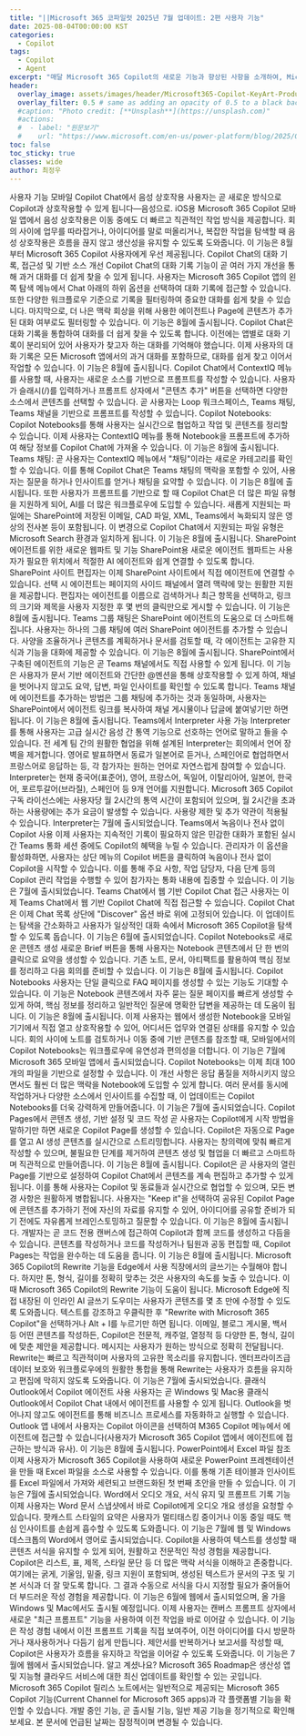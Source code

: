 ```yaml
---
title: "||Microsoft 365 코파일럿 2025년 7월 업데이트: 2편 사용자 기능"
date: 2025-08-04T00:00:00 KST
categories:
  - Copilot
tags:
  - Copilot
  - Agent
excerpt: "매달 Microsoft 365 Copilot의 새로운 기능과 향상된 사항을 소개하여, Microsoft 365 관리자들이 Copilot의 최신 기능을 통해 사용자들이 일상적으로 사용하는 앱에서 더욱 생산적이고 효율적으로 일할 수 있도록 돕습니다."
header:
  overlay_image: assets/images/header/Microsoft365-Copilot-KeyArt-Productivity-6K-01.png
  overlay_filter: 0.5 # same as adding an opacity of 0.5 to a black background
  #caption: "Photo credit: [**Unsplash**](https://unsplash.com)"
  #actions:
  #  - label: "원문보기"
  #    url: "https://www.microsoft.com/en-us/power-platform/blog/2025/07/21/agent-costs-controls/?msockid=3535fcba82d669720766ed1c8358686d"
toc: false
toc_sticky: true
classes: wide
author: 최정우
---
```



사용자 기능
모바일 Copilot Chat에서 음성 상호작용 사용자는 곧 새로운 방식으로 Copilot과 상호작용할 수 있게 됩니다—음성으로. iOS용 Microsoft 365 Copilot 모바일 앱에서 음성 상호작용은 이동 중에도 더 빠르고 직관적인 작업 방식을 제공합니다. 회의 사이에 업무를 따라잡거나, 아이디어를 말로 떠올리거나, 복잡한 작업을 탐색할 때 음성 상호작용은 흐름을 끊지 않고 생산성을 유지할 수 있도록 도와줍니다. 이 기능은 8월부터 Microsoft 365 Copilot 사용자에게 우선 제공됩니다.
Copilot Chat의 대화 기록, 접근성 및 기반 소스 개선 Copilot Chat의 대화 기록 기능이 곧 여러 가지 개선을 통해 과거 대화를 더 쉽게 찾을 수 있게 됩니다. 사용자는 Microsoft 365 Copilot 앱의 왼쪽 탐색 메뉴에서 Chat 아래의 하위 옵션을 선택하여 대화 기록에 접근할 수 있습니다. 또한 다양한 워크플로우 기준으로 기록을 필터링하여 중요한 대화를 쉽게 찾을 수 있습니다. 마지막으로, 더 나은 맥락 회상을 위해 사용한 에이전트나 Page에 콘텐츠가 추가된 대화 여부로도 필터링할 수 있습니다. 이 기능은 8월에 출시됩니다.
Copilot Chat은 대화 기록을 통합하여 대화를 더 쉽게 찾을 수 있도록 합니다. 이전에는 앱별로 대화 기록이 분리되어 있어 사용자가 찾고자 하는 대화를 기억해야 했습니다. 이제 사용자의 대화 기록은 모든 Microsoft 앱에서의 과거 대화를 포함하므로, 대화를 쉽게 찾고 이어서 작업할 수 있습니다. 이 기능은 8월에 출시됩니다.
Copilot Chat에서 ContextIQ 메뉴를 사용할 때, 사용자는 새로운 소스를 기반으로 프롬프트를 작성할 수 있습니다. 사용자가 슬래시(/)를 입력하거나 프롬프트 상자에서 "콘텐츠 추가" 버튼을 선택하면 다양한 소스에서 콘텐츠를 선택할 수 있습니다. 곧 사용자는 Loop 워크스페이스, Teams 채팅, Teams 채널을 기반으로 프롬프트를 작성할 수 있습니다.
Copilot Notebooks: Copilot Notebooks를 통해 사용자는 실시간으로 협업하고 작업 및 콘텐츠를 정리할 수 있습니다. 이제 사용자는 ContextIQ 메뉴를 통해 Notebook을 프롬프트에 추가하여 해당 정보를 Copilot Chat에 가져올 수 있습니다. 이 기능은 8월에 출시됩니다.
Teams 채팅: 곧 사용자는 ContextIQ 메뉴에서 "채팅"이라는 새로운 카테고리를 확인할 수 있습니다. 이를 통해 Copilot Chat은 Teams 채팅의 맥락을 포함할 수 있어, 사용자는 질문을 하거나 인사이트를 얻거나 채팅을 요약할 수 있습니다. 이 기능은 8월에 출시됩니다.
또한 사용자가 프롬프트를 기반으로 할 때 Copilot Chat은 더 많은 파일 유형을 지원하게 되어, AI를 더 많은 워크플로우에 도입할 수 있습니다. 새롭게 지원되는 파일에는 SharePoint에 저장된 이메일, CAD 파일, XML, Teams에서 녹화되지 않은 영상의 전사본 등이 포함됩니다. 이 변경으로 Copilot Chat에서 지원되는 파일 유형은 Microsoft Search 환경과 일치하게 됩니다. 이 기능은 8월에 출시됩니다.
SharePoint 에이전트를 위한 새로운 웹파트 및 기능 SharePoint용 새로운 에이전트 웹파트는 사용자가 필요한 위치에서 적절한 AI 에이전트와 쉽게 연결할 수 있도록 합니다. SharePoint 사이트 편집자는 이제 SharePoint 사이트에서 직접 에이전트에 연결할 수 있습니다. 선택 시 에이전트는 페이지의 사이드 패널에서 열려 맥락에 맞는 원활한 지원을 제공합니다. 편집자는 에이전트를 이름으로 검색하거나 최근 항목을 선택하고, 링크의 크기와 제목을 사용자 지정한 후 몇 번의 클릭만으로 게시할 수 있습니다. 이 기능은 8월에 출시됩니다.
Teams 그룹 채팅은 SharePoint 에이전트의 도움으로 더 스마트해집니다. 사용자는 하나의 그룹 채팅에 여러 SharePoint 에이전트를 추가할 수 있습니다. 사양을 조율하거나 콘텐츠를 계획하거나 문서를 검토할 때, 각 에이전트는 고유한 지식과 기능을 대화에 제공할 수 있습니다. 이 기능은 8월에 출시됩니다.
SharePoint에서 구축된 에이전트의 기능은 곧 Teams 채널에서도 직접 사용할 수 있게 됩니다. 이 기능은 사용자가 문서 기반 에이전트와 간단한 @멘션을 통해 상호작용할 수 있게 하여, 채널을 벗어나지 않고도 요약, 답변, 파일 인사이트를 확인할 수 있도록 합니다. Teams 채널에 에이전트를 추가하는 방법은 그룹 채팅에 추가하는 것과 동일하며, 사용자는 SharePoint에서 에이전트 링크를 복사하여 채널 게시물이나 답글에 붙여넣기만 하면 됩니다. 이 기능은 8월에 출시됩니다.
Teams에서 Interpreter 사용 가능 Interpreter를 통해 사용자는 고급 실시간 음성 간 통역 기능으로 선호하는 언어로 말하고 들을 수 있습니다. 전 세계 팀 간의 원활한 협업을 위해 설계된 Interpreter는 회의에서 언어 장벽을 제거합니다. 영어로 발표하면서 동료가 일본어로 듣거나, 스페인어로 협업하면서 프랑스어로 응답하는 등, 각 참가자는 원하는 언어로 자연스럽게 참여할 수 있습니다. Interpreter는 현재 중국어(표준어), 영어, 프랑스어, 독일어, 이탈리아어, 일본어, 한국어, 포르투갈어(브라질), 스페인어 등 9개 언어를 지원합니다. Microsoft 365 Copilot 구독 라이선스에는 사용자당 월 2시간의 통역 시간이 포함되어 있으며, 월 2시간을 초과하는 사용량에는 추가 요금이 발생할 수 있습니다. 사용량 제한 및 추가 약관이 적용될 수 있습니다. Interpreter는 7월에 출시되었습니다.
Teams에서 녹음이나 전사 없이 Copilot 사용 이제 사용자는 지속적인 기록이 필요하지 않은 민감한 대화가 포함된 실시간 Teams 통화 세션 중에도 Copilot의 혜택을 누릴 수 있습니다. 관리자가 이 옵션을 활성화하면, 사용자는 상단 메뉴의 Copilot 버튼을 클릭하여 녹음이나 전사 없이 Copilot을 시작할 수 있습니다. 이를 통해 주요 사항, 작업 담당자, 다음 단계 등의 Copilot 관리 작업을 수행할 수 있어 참가자는 통화 내용에 집중할 수 있습니다. 이 기능은 7월에 출시되었습니다.
Teams Chat에서 웹 기반 Copilot Chat 접근 사용자는 이제 Teams Chat에서 웹 기반 Copilot Chat에 직접 접근할 수 있습니다. Copilot Chat은 이제 Chat 목록 상단에 "Discover" 옵션 바로 위에 고정되어 있습니다. 이 업데이트는 탐색을 간소화하고 사용자가 일상적인 대화 속에서 Microsoft 365 Copilot을 탐색할 수 있도록 돕습니다. 이 기능은 6월에 출시되었습니다.
Copilot Notebooks로 새로운 콘텐츠 생성 새로운 Brief 버튼을 통해 사용자는 Notebook 콘텐츠에서 단 한 번의 클릭으로 요약을 생성할 수 있습니다. 기존 노트, 문서, 아티팩트를 활용하여 핵심 정보를 정리하고 다음 회의를 준비할 수 있습니다. 이 기능은 8월에 출시됩니다.
Copilot Notebooks 사용자는 단일 클릭으로 FAQ 페이지를 생성할 수 있는 기능도 기대할 수 있습니다. 이 기능은 Notebook 콘텐츠에서 자주 묻는 질문 페이지를 빠르게 생성할 수 있게 하여, 핵심 정보를 정리하고 일반적인 질문에 명확한 답변을 제공하는 데 도움이 됩니다. 이 기능은 8월에 출시됩니다.
이제 사용자는 웹에서 생성한 Notebook을 모바일 기기에서 직접 열고 상호작용할 수 있어, 어디서든 업무와 연결된 상태를 유지할 수 있습니다. 회의 사이에 노트를 검토하거나 이동 중에 기반 콘텐츠를 참조할 때, 모바일에서의 Copilot Notebooks는 워크플로우에 유연성과 편의성을 더합니다. 이 기능은 7월에 Microsoft 365 모바일 앱에서 출시되었습니다.
Copilot Notebooks는 이제 최대 100개의 파일을 기반으로 설정할 수 있습니다. 이 개선 사항은 응답 품질을 저하시키지 않으면서도 훨씬 더 많은 맥락을 Notebook에 도입할 수 있게 합니다. 여러 문서를 동시에 작업하거나 다양한 소스에서 인사이트를 수집할 때, 이 업데이트는 Copilot Notebooks를 더욱 강력하게 만들어줍니다. 이 기능은 7월에 출시되었습니다.
Copilot Pages에서 콘텐츠 생성, 기반 설정 및 코드 작성 곧 사용자는 Copilot에게 시작 방법을 말하기만 하면 새로운 Copilot Page를 생성할 수 있습니다. Copilot은 자동으로 Page를 열고 AI 생성 콘텐츠를 실시간으로 스트리밍합니다. 사용자는 창의력에 맞춰 빠르게 작성할 수 있으며, 불필요한 단계를 제거하여 콘텐츠 생성 및 협업을 더 빠르고 스마트하며 직관적으로 만들어줍니다. 이 기능은 8월에 출시됩니다.
Copilot은 곧 사용자의 열린 Page를 기반으로 설정하여 Copilot Chat에서 콘텐츠를 계속 편집하고 추가할 수 있게 됩니다. 이를 통해 사용자는 Copilot 및 동료들과 실시간으로 협업할 수 있으며, 모든 변경 사항은 원활하게 병합됩니다. 사용자는 "Keep it"을 선택하여 공유된 Copilot Page에 콘텐츠를 추가하기 전에 자신의 자료를 유지할 수 있어, 아이디어를 공유할 준비가 되기 전에도 자유롭게 브레인스토밍하고 질문할 수 있습니다. 이 기능은 8월에 출시됩니다.
개발자는 곧 코드 전용 캔버스에 접근하여 Copilot과 함께 코드를 생성하고 다듬을 수 있습니다. 콘텐츠를 작성하거나 코드를 작성하거나 팀원과 공동 편집할 때, Copilot Pages는 작업을 완수하는 데 도움을 줍니다. 이 기능은 8월에 출시됩니다.
Microsoft 365 Copilot의 Rewrite 기능을 Edge에서 사용 직장에서의 글쓰기는 수월해야 합니다. 하지만 톤, 형식, 길이를 정확히 맞추는 것은 사용자의 속도를 늦출 수 있습니다. 이때 Microsoft 365 Copilot의 Rewrite 기능이 도움이 됩니다. Microsoft Edge에 직접 내장된 이 인라인 AI 글쓰기 도우미는 사용자가 콘텐츠를 몇 초 만에 수정할 수 있도록 도와줍니다. 텍스트를 강조하고 우클릭한 후 "Rewrite with Microsoft 365 Copilot"을 선택하거나 Alt + I를 누르기만 하면 됩니다. 이메일, 블로그 게시물, 백서 등 어떤 콘텐츠를 작성하든, Copilot은 전문적, 캐주얼, 열정적 등 다양한 톤, 형식, 길이에 맞춘 제안을 제공합니다. 메시지는 사용자가 원하는 방식으로 정확히 전달됩니다. Rewrite는 빠르고 직관적이며 사용자의 고유한 목소리를 유지합니다. 엔터프라이즈급 데이터 보호와 워크플로우에의 원활한 통합을 통해 Rewrite는 사용자가 흐름을 유지하고 편집에 막히지 않도록 도와줍니다. 이 기능은 7월에 출시되었습니다.
클래식 Outlook에서 Copilot 에이전트 사용 사용자는 곧 Windows 및 Mac용 클래식 Outlook에서 Copilot Chat 내에서 에이전트를 사용할 수 있게 됩니다. Outlook을 벗어나지 않고도 에이전트를 통해 비즈니스 프로세스를 자동화하고 실행할 수 있습니다. Outlook 앱 내에서 사용자는 Copilot 아이콘을 선택하여 M365 Copilot 메뉴에서 에이전트에 접근할 수 있습니다(사용자가 Microsoft 365 Copilot 앱에서 에이전트에 접근하는 방식과 유사). 이 기능은 8월에 출시됩니다.
PowerPoint에서 Excel 파일 참조 이제 사용자가 Microsoft 365 Copilot을 사용하여 새로운 PowerPoint 프레젠테이션을 만들 때 Excel 파일을 소스로 사용할 수 있습니다. 이를 통해 기존 테이블과 인사이트를 Excel 파일에서 가져와 세련되고 브랜드화된 첫 번째 초안을 만들 수 있습니다. 이 기능은 7월에 출시되었습니다.
Word에서 오디오 개요, 서식 유지 및 프롬프트 기록 기능 이제 사용자는 Word 문서 스냅샷에서 바로 Copilot에게 오디오 개요 생성을 요청할 수 있습니다. 팟캐스트 스타일의 요약은 사용자가 멀티태스킹 중이거나 이동 중일 때도 핵심 인사이트를 손쉽게 흡수할 수 있도록 도와줍니다. 이 기능은 7월에 웹 및 Windows 데스크톱의 Word에서 영어로 출시되었습니다.
Copilot을 사용하여 텍스트를 생성할 때 콘텐츠 서식을 유지할 수 있게 되어, 원활하고 전문적인 작성 경험을 제공합니다. Copilot은 리스트, 표, 제목, 스타일 문단 등 더 많은 맥락 서식을 이해하고 존중합니다. 여기에는 굵게, 기울임, 밑줄, 링크 지원이 포함되며, 생성된 텍스트가 문서의 구조 및 기본 서식과 더 잘 맞도록 합니다. 그 결과 수동으로 서식을 다시 지정할 필요가 줄어들어 더 부드러운 작성 경험을 제공합니다. 이 기능은 6월에 웹에서 출시되었으며, 올 가을 Windows 및 Mac에서도 출시될 예정입니다.
이제 사용자는 캔버스 프롬프트 상자에서 새로운 "최근 프롬프트" 기능을 사용하여 이전 작업을 바로 이어갈 수 있습니다. 이 기능은 작성 경험 내에서 이전 프롬프트 기록을 직접 보여주어, 이전 아이디어를 다시 방문하거나 재사용하거나 다듬기 쉽게 만듭니다. 제안서를 반복하거나 보고서를 작성할 때, Copilot은 사용자가 흐름을 유지하고 작업을 이어갈 수 있도록 도와줍니다. 이 기능은 7월에 웹에서 출시되었습니다.
알고 계셨나요? Microsoft 365 Roadmap은 생산성 앱 및 지능형 클라우드 서비스에 대한 최신 업데이트를 확인할 수 있는 곳입니다. Microsoft 365 Copilot 릴리스 노트에서는 일반적으로 제공되는 Microsoft 365 Copilot 기능(Current Channel for Microsoft 365 apps)과 각 플랫폼별 기능을 확인할 수 있습니다. 개발 중인 기능, 곧 출시될 기능, 일반 제공 기능을 정기적으로 확인해보세요. 본 문서에 언급된 날짜는 잠정적이며 변경될 수 있습니다.
